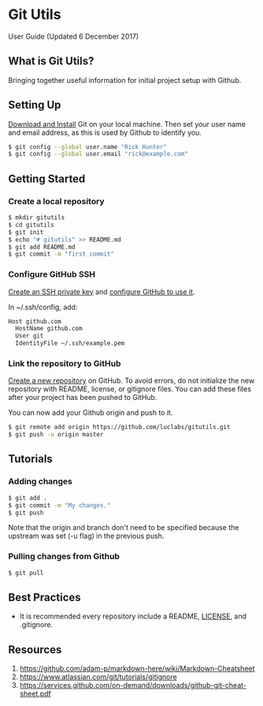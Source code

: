 # Git Utils
User Guide (Updated 6 December 2017)

## What is Git Utils?
Bringing together useful information for initial project setup with Github.

## Setting Up
[Download and Install](https://git-scm.com/downloads) Git on your local machine. Then set your user name and email address, as this is used by Github to identify you.
```bash
$ git config --global user.name "Rick Hunter"
$ git config --global user.email "rick@example.com"
```

## Getting Started
### Create a local repository
```bash
$ mkdir gitutils
$ cd gitutils
$ git init
$ echo "# gitutils" >> README.md
$ git add README.md
$ git commit -m "first commit"
```
### Configure GitHub SSH
[Create an SSH private key](https://gist.github.com/colinstein/8e1a0b12465561d71e91#doing-it-the-hard-way) and [configure GitHub to use it](https://help.github.com/en/enterprise/2.15/user/articles/adding-a-new-ssh-key-to-your-github-account).

In ~/.ssh/config, add:
```bash
Host github.com
  HostName github.com
  User git
  IdentityFile ~/.ssh/example.pem
```
### Link the repository to GitHub
[Create a new repository](https://help.github.com/articles/creating-a-new-repository/) on GitHub. To avoid errors, do not initialize the new repository with README, license, or gitignore files. You can add these files after your project has been pushed to GitHub.

You can now add your Github origin and push to it.
```bash
$ git remote add origin https://github.com/luclabs/gitutils.git
$ git push -u origin master
```

## Tutorials
### Adding changes
```bash
$ git add .
$ git commit -m "My changes."
$ git push
```
Note that the origin and branch don't need to be specified because the upstream was set (-u flag) in the previous push.

### Pulling changes from Github
```bash
$ git pull
```

## Best Practices
- It is recommended every repository include a README, [LICENSE](https://choosealicense.com/), and .gitignore.

## Resources
1. https://github.com/adam-p/markdown-here/wiki/Markdown-Cheatsheet
2. https://www.atlassian.com/git/tutorials/gitignore
3. https://services.github.com/on-demand/downloads/github-git-cheat-sheet.pdf
